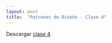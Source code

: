 ```yaml
---
layout: post
title:  "Patrones de Diseño - Clase 4"
---
```


Descargar [clase 4][clase-4].

[clase-4]: /assets/clase4-pdd.zip
